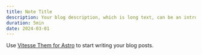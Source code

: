 ```yaml
---
title: Note Title
description: Your blog description, which is long text, can be an introduction to the post or a paragraph of the post.
duration: 5min
date: 2024-03-01
---
```


Use [Vitesse Them for Astro](https://astro.build/themes/details/vitesse-theme-for-astro/) to start writing your blog posts.
